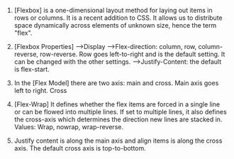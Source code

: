1. [Flexbox] is a one-dimensional layout method for laying out items in rows or columns. It is a recent addition to CSS. It allows us to distribute space dynamically across elements of unknown size, hence the term "flex".
2. [Flexbox Properties]
 	-->Display
	-->Flex-direction: column, row, column-reverse, row-reverse. Row goes left-to-right and is the default setting. It can be changed with the other settings.
	-->Justify-Content: the default is flex-start. 
	
3. In the [Flex Model] there are two axis: main and cross. Main axis goes left to right. Cross 
4. [Flex-Wrap]  It defines whether the flex items are forced in a single line or can be flowed into multiple lines. If set to multiple lines, it also defines the cross-axis which determines the direction new lines are stacked in. Values: Wrap, nowrap, wrap-reverse.
5. Justify content is along the main axis and align items is along the cross axis. The default cross axis is top-to-bottom. 